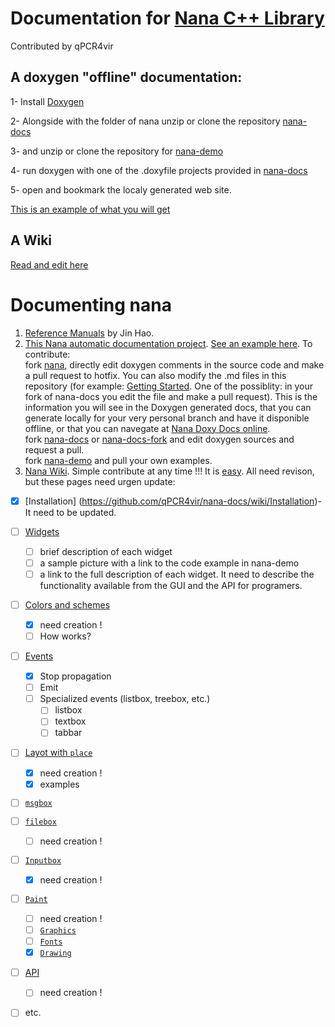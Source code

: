 # Documentation for [Nana C++ Library](https://github.com/cnjinhao/nana)
Contributed by qPCR4vir
## A doxygen "offline" documentation:

 1- Install [Doxygen](http://www.stack.nl/~dimitri/doxygen/download.html)
 
 2- Alongside with the folder of nana unzip or clone the repository [nana-docs](https://github.com/cnjinhao/nana-docs)
 
 3- and unzip or clone the repository for [nana-demo](https://github.com/qPCR4vir/nana-demo) 
 
 4- run doxygen with one of the .doxyfile projects provided in [nana-docs](https://github.com/cnjinhao/nana-docs)
 
 5- open and bookmark the localy generated web site.
 
[This is an example of what you will get](http://qpcr4vir.github.io/nana-docs/nana-doxy/index.html)

## A Wiki
[Read and edit here](https://github.com/qPCR4vir/nana-docs/wiki)

# Documenting nana

1. [Reference Manuals](http://nanapro.org/en-us/help/index.htm) by Jin Hao.
2. [This Nana automatic documentation project](https://github.com/cnjinhao/nana-docs).  [See an example here](http://qpcr4vir.github.io/nana-docs/nana-doxy/index.html). To contribute:  
 fork [nana](https://github.com/cnjinhao/nana), directly edit doxygen comments in the source code and make a pull request to hotfix. You can also modify the .md files in this repository (for example: [Getting Started](https://github.com/qPCR4vir/nana-docs/blob/master/source/02-Getting%20Started.md). One of the possiblity: in your fork of nana-docs you edit the file and make a pull request). This is the information you will see in the Doxygen generated docs, that you can generate locally for your very personal branch and have it disponible offline, or that you can navegate at [Nana Doxy Docs online](http://qpcr4vir.github.io/nana-docs/nana-doxy/index.html).    
fork [nana-docs](https://github.com/cnjinhao/nana-docs) or [nana-docs-fork](https://github.com/qPCR4vir/nana-docs) and edit doxygen sources and request a pull.  
fork [nana-demo](https://github.com/qPCR4vir/nana-demo) and pull your own examples.
3. [Nana Wiki](https://github.com/qPCR4vir/nana-docs/wiki). Simple contribute at any time !!! It is [easy](https://help.github.com/articles/markdown-basics/). All need revison, but these pages need urgen update:
  + [x] [Installation] (https://github.com/qPCR4vir/nana-docs/wiki/Installation)- It need to be updated.
  + [ ] [Widgets](https://github.com/qPCR4vir/nana-docs/wiki/Widgets)
     - [ ] brief description of each widget
     - [ ] a sample picture with a link to the code example in nana-demo
     - [ ] a link to the full description of each widget. It need to describe the functionality available from the GUI and the API for programers.
  + [ ] [Colors and schemes](https://github.com/qPCR4vir/nana-docs/wiki/Colors-and-schemes)
     - [x] need creation !
     - [ ] How works?
  + [ ] [Events](https://github.com/qPCR4vir/nana-docs/wiki/Event-Handling)
     - [x] Stop propagation
     - [ ] Emit
     - [ ] Specialized events (listbox, treebox, etc.)
         + [ ] listbox
         + [ ] textbox
         + [ ] tabbar
  + [ ] [Layot with `place`](https://github.com/qPCR4vir/nana-docs/wiki/Layot-with--place)
     - [x] need creation !
     - [x] examples
  + [ ] [`msgbox`](https://github.com/qPCR4vir/nana-docs/wiki/Message-box) 
  + [ ] [`filebox`]()
     - [ ] need creation !
  + [ ] [`Inputbox`]()
     - [x] need creation !
  + [ ] [`Paint`]()
     - [ ] need creation !
     - [ ] [`Graphics`](https://github.com/qPCR4vir/nana-docs/wiki/graphics)
     - [ ] [`Fonts`]()
     - [x] [`Drawing`](https://github.com/qPCR4vir/nana-docs/wiki/Drawing)
  + [ ] [API]()
     - [ ] need creation !
  + [ ] etc.

